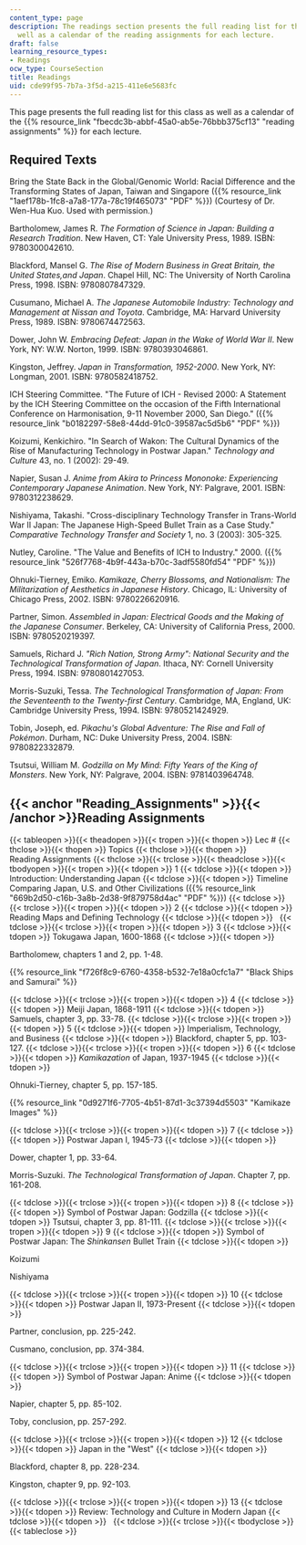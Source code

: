 ```yaml
---
content_type: page
description: The readings section presents the full reading list for this class as
  well as a calendar of the reading assignments for each lecture.
draft: false
learning_resource_types:
- Readings
ocw_type: CourseSection
title: Readings
uid: cde99f95-7b7a-3f5d-a215-411e6e5683fc
---
```

This page presents the full reading list for this class as well as a calendar of the {{% resource_link "fbecdc3b-abbf-45a0-ab5e-76bbb375cf13" "reading assignments" %}} for each lecture.

## Required Texts

Bring the State Back in the Global/Genomic World: Racial Difference and the Transforming States of Japan, Taiwan and Singapore ({{% resource_link "1aef178b-1fc8-a7a8-177a-78c19f465073" "PDF" %}}) (Courtesy of Dr. Wen-Hua Kuo. Used with permission.)

Bartholomew, James R. *The Formation of Science in Japan: Building a Research Tradition*. New Haven, CT: Yale University Press, 1989. ISBN: 9780300042610.

Blackford, Mansel G. *The Rise of Modern Business in Great Britain, the United States,and Japan*. Chapel Hill, NC: The University of North Carolina Press, 1998. ISBN: 9780807847329.

Cusumano, Michael A. *The Japanese Automobile Industry: Technology and Management at Nissan and Toyota*. Cambridge, MA: Harvard University Press, 1989. ISBN: 9780674472563.

Dower, John W. *Embracing Defeat: Japan in the Wake of World War II*. New York, NY: W.W. Norton, 1999. ISBN: 9780393046861.

Kingston, Jeffrey. *Japan in Transformation, 1952-2000*. New York, NY: Longman, 2001. ISBN: 9780582418752.

ICH Steering Committee. "The Future of ICH - Revised 2000: A Statement by the ICH Steering Committee on the occasion of the Fifth International Conference on Harmonisation, 9-11 November 2000, San Diego." ({{% resource_link "b0182297-58e8-44dd-91c0-39587ac5d5b6" "PDF" %}})

Koizumi, Kenkichiro. "In Search of Wakon: The Cultural Dynamics of the Rise of Manufacturing Technology in Postwar Japan." *Technology and Culture* 43, no. 1 (2002): 29-49.

Napier, Susan J. *Anime from Akira to Princess Mononoke: Experiencing Contemporary Japanese Animation*. New York, NY: Palgrave, 2001. ISBN: 9780312238629.

Nishiyama, Takashi. "Cross-disciplinary Technology Transfer in Trans-World War II Japan: The Japanese High-Speed Bullet Train as a Case Study." *Comparative Technology Transfer and Society* 1, no. 3 (2003): 305-325.

Nutley, Caroline. "The Value and Benefits of ICH to Industry." 2000. ({{% resource_link "526f7768-4b9f-443a-b70c-3adf5580fd54" "PDF" %}})

Ohnuki-Tierney, Emiko. *Kamikaze, Cherry Blossoms, and Nationalism: The Militarization of Aesthetics in Japanese History*. Chicago, IL: University of Chicago Press, 2002. ISBN: 9780226620916.

Partner, Simon. *Assembled in Japan: Electrical Goods and the Making of the Japanese Consumer*. Berkeley, CA: University of California Press, 2000. ISBN: 9780520219397.

Samuels, Richard J. *"Rich Nation, Strong Army": National Security and the Technological Transformation of Japan*. Ithaca, NY: Cornell University Press, 1994. ISBN: 9780801427053.

Morris-Suzuki, Tessa. *The Technological Transformation of Japan: From the Seventeenth to the Twenty-first Century*. Cambridge, MA, England, UK: Cambridge University Press, 1994. ISBN: 9780521424929.

Tobin, Joseph, ed. *Pikachu's Global Adventure: The Rise and Fall of Pokémon*. Durham, NC: Duke University Press, 2004. ISBN: 9780822332879.

Tsutsui, William M. *Godzilla on My Mind: Fifty Years of the King of Monsters*. New York, NY: Palgrave, 2004. ISBN: 9781403964748.

## {{< anchor "Reading_Assignments" >}}{{< /anchor >}}Reading Assignments

{{< tableopen >}}{{< theadopen >}}{{< tropen >}}{{< thopen >}}
Lec #
{{< thclose >}}{{< thopen >}}
Topics
{{< thclose >}}{{< thopen >}}
Reading Assignments
{{< thclose >}}{{< trclose >}}{{< theadclose >}}{{< tbodyopen >}}{{< tropen >}}{{< tdopen >}}
1
{{< tdclose >}}{{< tdopen >}}
Introduction: Understanding Japan
{{< tdclose >}}{{< tdopen >}}
Timeline Comparing Japan, U.S. and Other Civilizations ({{% resource_link "669b2d50-c16b-3a8b-2d38-9f879758d4ac" "PDF" %}})
{{< tdclose >}}{{< trclose >}}{{< tropen >}}{{< tdopen >}}
2
{{< tdclose >}}{{< tdopen >}}
Reading Maps and Defining Technology
{{< tdclose >}}{{< tdopen >}}
 
{{< tdclose >}}{{< trclose >}}{{< tropen >}}{{< tdopen >}}
3
{{< tdclose >}}{{< tdopen >}}
Tokugawa Japan, 1600-1868
{{< tdclose >}}{{< tdopen >}}

Bartholomew, chapters 1 and 2, pp. 1-48.

{{% resource_link "f726f8c9-6760-4358-b532-7e18a0cfc1a7" "Black Ships and Samurai" %}}

{{< tdclose >}}{{< trclose >}}{{< tropen >}}{{< tdopen >}}
4
{{< tdclose >}}{{< tdopen >}}
Meiji Japan, 1868-1911
{{< tdclose >}}{{< tdopen >}}
Samuels, chapter 3, pp. 33-78.
{{< tdclose >}}{{< trclose >}}{{< tropen >}}{{< tdopen >}}
5
{{< tdclose >}}{{< tdopen >}}
Imperialism, Technology, and Business
{{< tdclose >}}{{< tdopen >}}
Blackford, chapter 5, pp. 103-127.
{{< tdclose >}}{{< trclose >}}{{< tropen >}}{{< tdopen >}}
6
{{< tdclose >}}{{< tdopen >}}
*Kamikazation* of Japan, 1937-1945
{{< tdclose >}}{{< tdopen >}}

Ohnuki-Tierney, chapter 5, pp. 157-185.

{{% resource_link "0d9271f6-7705-4b51-87d1-3c37394d5503" "Kamikaze Images" %}}

{{< tdclose >}}{{< trclose >}}{{< tropen >}}{{< tdopen >}}
7
{{< tdclose >}}{{< tdopen >}}
Postwar Japan I, 1945-73
{{< tdclose >}}{{< tdopen >}}

Dower, chapter 1, pp. 33-64.

Morris-Suzuki. *The Technological Transformation of Japan*. Chapter 7, pp. 161-208.

{{< tdclose >}}{{< trclose >}}{{< tropen >}}{{< tdopen >}}
8
{{< tdclose >}}{{< tdopen >}}
Symbol of Postwar Japan: Godzilla
{{< tdclose >}}{{< tdopen >}}
Tsutsui, chapter 3, pp. 81-111.
{{< tdclose >}}{{< trclose >}}{{< tropen >}}{{< tdopen >}}
9
{{< tdclose >}}{{< tdopen >}}
Symbol of Postwar Japan: The *Shinkansen* Bullet Train
{{< tdclose >}}{{< tdopen >}}

Koizumi

Nishiyama

{{< tdclose >}}{{< trclose >}}{{< tropen >}}{{< tdopen >}}
10
{{< tdclose >}}{{< tdopen >}}
Postwar Japan II, 1973-Present
{{< tdclose >}}{{< tdopen >}}

Partner, conclusion, pp. 225-242.

Cusmano, conclusion, pp. 374-384.

{{< tdclose >}}{{< trclose >}}{{< tropen >}}{{< tdopen >}}
11
{{< tdclose >}}{{< tdopen >}}
Symbol of Postwar Japan: Anime
{{< tdclose >}}{{< tdopen >}}

Napier, chapter 5, pp. 85-102.

Toby, conclusion, pp. 257-292.

{{< tdclose >}}{{< trclose >}}{{< tropen >}}{{< tdopen >}}
12
{{< tdclose >}}{{< tdopen >}}
Japan in the "West"
{{< tdclose >}}{{< tdopen >}}

Blackford, chapter 8, pp. 228-234.

Kingston, chapter 9, pp. 92-103.

{{< tdclose >}}{{< trclose >}}{{< tropen >}}{{< tdopen >}}
13
{{< tdclose >}}{{< tdopen >}}
Review: Technology and Culture in Modern Japan
{{< tdclose >}}{{< tdopen >}}
 
{{< tdclose >}}{{< trclose >}}{{< tbodyclose >}}{{< tableclose >}}